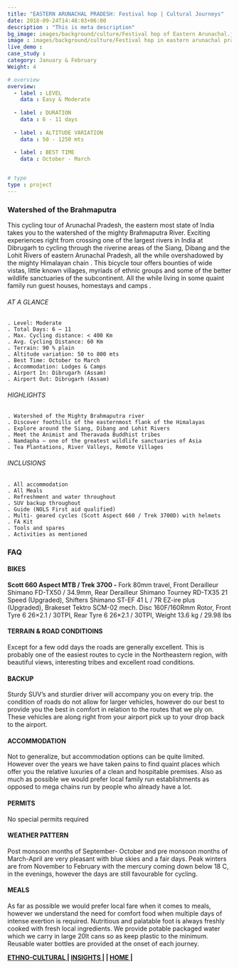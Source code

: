 ```yaml
---
title: "EASTERN ARUNACHAL PRADESH: Festival hop | Cultural Journeys"
date: 2018-09-24T14:48:03+06:00
description : "This is meta description"
bg_image: images/background/culture/Festival hop of Eastern Arunachal.jpg
image : images/background/culture/Festival hop in eastern arunachal pradesh.jpg
live_demo : 
case_study : 
category: January & February
Weight: 4

# overview
overview:
  - label : LEVEL
    data : Easy & Moderate
    
  - label : DURATION
    data : 6 - 11 days
    
  - label : ALTITUDE VARIATION
    data : 50 - 1250 mts
    
  - label : BEST TIME
    data : October - March


# type
type : project
---
```


### Watershed of the Brahmaputra

This cycling tour of Arunachal Pradesh, the eastern most state of India takes you to the watershed of the mighty Brahmaputra River. Exciting experiences right from crossing one of the largest rivers in India at Dibrugarh to cycling through the riverine areas of the Siang, Dibang and the Lohit Rivers of eastern Arunachal Pradesh, all the while overshadowed by the mighty Himalayan chain . This bicycle tour offers bounties of wide vistas, little known villages, myriads of ethnic groups and some of the better wildlife sanctuaries of the subcontinent. All the while living in some quaint family run guest houses, homestays and camps .



###### AT A GLANCE
```
. Level: Moderate
. Total Days: 6 – 11
. Max. Cycling distance: < 400 Km
. Avg. Cycling Distance: 60 Km
. Terrain: 90 % plain
. Altitude variation: 50 to 800 mts
. Best Time: October to March
. Accommodation: Lodges & Camps
. Airport In: Dibrugarh (Assam)
. Airport Out: Dibrugarh (Assam)
```




###### HIGHLIGHTS
```
. Watershed of the Mighty Brahmaputra river
. Discover foothills of the easternmost flank of the Himalayas
. Explore around the Siang, Dibang and Lohit Rivers
. Meet the Animist and Theravada Buddhist tribes
. Namdapha – one of the greatest wildlife sanctuaries of Asia
. Tea Plantations, River Valleys, Remote Villages
```

###### INCLUSIONS
```
. All accommodation
. All Meals
. Refreshment and water throughout
. SUV backup throughout
. Guide (NOLS First aid qualified)
. Multi- geared cycles (Scott Aspect 660 / Trek 3700D) with helmets
. FA Kit
. Tools and spares
. Activities as mentioned
```

### FAQ

#### BIKES

**Scott 660 Aspect MTB / Trek 3700 -**
Fork 80mm travel, Front Derailleur Shimano FD-TX50 / 34.9mm, Rear Derailleur Shimano Tourney RD-TX35 21 Speed (Upgraded), Shifters Shimano ST-EF 41 L / 7R EZ-ire plus (Upgraded), Brakeset Tektro SCM-02 mech. Disc 160F/160Rmm Rotor, Front Tyre 6 26×2.1 / 30TPI, Rear Tyre 6 26×2.1 / 30TPI, Weight 13.6 kg / 29.98 lbs

#### TERRAIN & ROAD CONDITIOINS

Except for a few odd days the roads are generally excellent. This is probably one of the easiest routes to cycle in the Northeastern region, with beautiful views, interesting tribes and excellent road conditions.

#### BACKUP
Sturdy SUV’s and sturdier driver will accompany you on every trip. the condition of roads do not allow for larger vehicles, however do our best to provide you the best in comfort in relation to the routes that we ply on. These vehicles are along right from your airport pick up to your drop back to the airport.

#### ACCOMMODATION
Not to generalize, but accommodation options can be quite limited. However over the years we have taken pains to find quaint places which offer you the relative luxuries of a clean and hospitable premises. Also as much as possible we would prefer local family run establishments as opposed to mega chains run by people who already have a lot.

#### PERMITS
No special permits required

#### WEATHER PATTERN
Post monsoon months of September- October and pre monsoon months of March-April are very pleasant with blue skies and a fair days. Peak winters are from November to February with the mercury coming down below 18 C, in the evenings, however the days are still favourable for cycling.

#### MEALS
As far as possible we would prefer local fare when it comes to meals, however we understand the need for comfort food when multiple days of intense exertion is required. Nutritious and palatable foot is always freshly cooked with fresh local ingredients. We provide potable packaged water which we carry in large 20lt cans so as keep plastic to the minimum. Reusable water bottles are provided at the onset of each journey.

**[ETHNO-CULTURAL  ](http://localhost:49228/culture/)       |  [INSIGHTS |](http://localhost:60325/insights/) |  [HOME |](http://localhost:60325/)** 